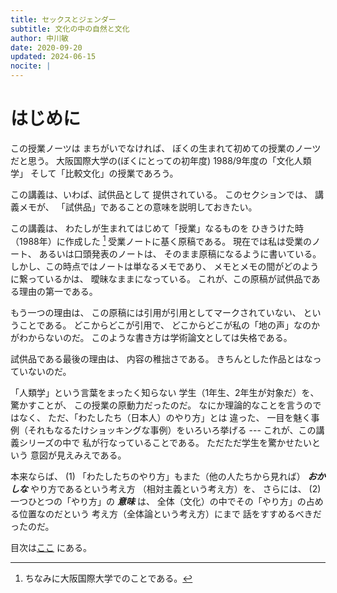 ```yaml
---
title: セックスとジェンダー
subtitle: 文化の中の自然と文化
author: 中川敏
date: 2020-09-20
updated: 2024-06-15
nocite: |
---
```


# はじめに

この授業ノーツは
まちがいでなければ、
ぼくの生まれて初めての授業のノーツだと思う。
大阪国際大学の(ぼくにとっての初年度)
1988/9年度の「文化人類学」
そして「比較文化」の授業であろう。

この講義は、いわば、試供品として
提供されている。
このセクションでは、
講義メモが、
「試供品」であることの意味を説明しておきたい。

この講義は、
わたしが生まれてはじめて「授業」なるものを
ひきうけた時（1988年）に作成した [^oiu]
受業ノートに基く原稿である。
現在では私は受業のノート、
あるいは口頭発表のノートは、
そのまま原稿になるように書いている。
しかし、この時点ではノートは単なるメモであり、
メモとメモの間がどのように繋っているかは、
曖昧なままになっている。
これが、この原稿が試供品である理由の第一である。

[^oiu]: ちなみに大阪国際大学でのことである。

もう一つの理由は、
この原稿には引用が引用としてマークされていない、
ということである。
どこからどこが引用で、
どこからどこが私の「地の声」なのかがわからないのだ。
このような書き方は学術論文としては失格である。

試供品である最後の理由は、
内容の稚拙さである。
きちんとした作品とはなっていないのだ。

「人類学」という言葉をまったく知らない
学生（1年生、2年生が対象だ）を、
驚かすことが、
この授業の原動力だったのだ。
なにか理論的なことを言うのではなく、
ただ、「わたしたち（日本人）のやり方」とは
違った、
一目を魅く事例（それもなるたけショッキングな事例）をいろいろ挙げる ---
これが、この講義シリーズの中で
私が行なっていることである。
ただただ学生を驚かせたいという
意図が見えみえである。

本来ならば、
(1) 「わたしたちのやり方」もまた（他の人たちから見れば）
***おかしな*** やり方であるという考え方
（相対主義という考え方）を、
さらには、
(2) 一つひとつの「やり方」の ***意味*** は、
全体（文化）の中でその「やり方」の占める位置なのだという
考え方（全体論という考え方）にまで
話をすすめるべきだったのだ。


目次は[ここ](index.md) にある。

